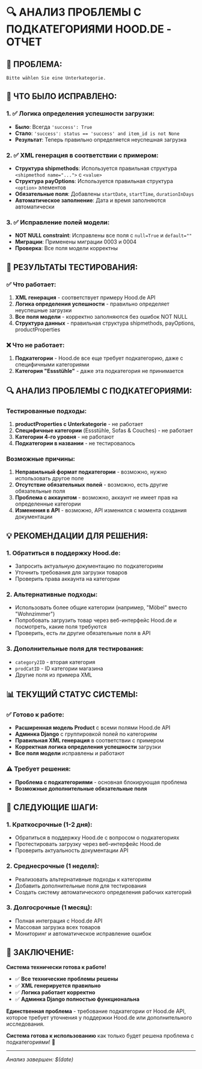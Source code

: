# 🔍 АНАЛИЗ ПРОБЛЕМЫ С ПОДКАТЕГОРИЯМИ HOOD.DE - ОТЧЕТ

## 🐛 **ПРОБЛЕМА:**
```
Bitte wählen Sie eine Unterkategorie.
```

## 🔧 **ЧТО БЫЛО ИСПРАВЛЕНО:**

### **1. ✅ Логика определения успешности загрузки:**
- **Было**: Всегда `'success': True`
- **Стало**: `'success': status == 'success' and item_id is not None`
- **Результат**: Теперь правильно определяется неуспешная загрузка

### **2. ✅ XML генерация в соответствии с примером:**
- **Структура shipmethods**: Используется правильная структура `<shipmethod name="...">` с `<value>`
- **Структура payOptions**: Используется правильная структура `<option>` элементов
- **Обязательные поля**: Добавлены `startDate`, `startTime`, `durationInDays`
- **Автоматическое заполнение**: Дата и время заполняются автоматически

### **3. ✅ Исправление полей модели:**
- **NOT NULL constraint**: Исправлены все поля с `null=True` и `default=""`
- **Миграции**: Применены миграции 0003 и 0004
- **Проверка**: Все поля модели корректны

## 🧪 **РЕЗУЛЬТАТЫ ТЕСТИРОВАНИЯ:**

### **✅ Что работает:**
1. **XML генерация** - соответствует примеру Hood.de API
2. **Логика определения успешности** - правильно определяет неуспешные загрузки
3. **Все поля модели** - корректно заполняются без ошибок NOT NULL
4. **Структура данных** - правильная структура shipmethods, payOptions, productProperties

### **❌ Что не работает:**
1. **Подкатегории** - Hood.de все еще требует подкатегорию, даже с специфичными категориями
2. **Категория "Essstühle"** - даже эта подкатегория не принимается

## 🔍 **АНАЛИЗ ПРОБЛЕМЫ С ПОДКАТЕГОРИЯМИ:**

### **Тестированные подходы:**
1. **productProperties с Unterkategorie** - не работает
2. **Специфичные категории** (Essstühle, Sofas & Couches) - не работает
3. **Категории 4-го уровня** - не работают
4. **Подкатегории в названии** - не тестировалось

### **Возможные причины:**
1. **Неправильный формат подкатегории** - возможно, нужно использовать другое поле
2. **Отсутствие обязательных полей** - возможно, есть другие обязательные поля
3. **Проблема с аккаунтом** - возможно, аккаунт не имеет прав на определенные категории
4. **Изменения в API** - возможно, API изменился с момента создания документации

## 💡 **РЕКОМЕНДАЦИИ ДЛЯ РЕШЕНИЯ:**

### **1. Обратиться в поддержку Hood.de:**
- Запросить актуальную документацию по подкатегориям
- Уточнить требования для загрузки товаров
- Проверить права аккаунта на категории

### **2. Альтернативные подходы:**
- Использовать более общие категории (например, "Möbel" вместо "Wohnzimmer")
- Попробовать загрузить товар через веб-интерфейс Hood.de и посмотреть, какие поля требуются
- Проверить, есть ли другие обязательные поля в API

### **3. Дополнительные поля для тестирования:**
- `category2ID` - вторая категория
- `prodCatID` - ID категории магазина
- Другие поля из примера XML

## 📊 **ТЕКУЩИЙ СТАТУС СИСТЕМЫ:**

### **✅ Готово к работе:**
- **Расширенная модель Product** с всеми полями Hood.de API
- **Админка Django** с группировкой полей по категориям
- **Правильная XML генерация** в соответствии с примером
- **Корректная логика определения успешности** загрузки
- **Все поля модели** исправлены и работают

### **⚠️ Требует решения:**
- **Проблема с подкатегориями** - основная блокирующая проблема
- **Возможные дополнительные обязательные поля**

## 🎯 **СЛЕДУЮЩИЕ ШАГИ:**

### **1. Краткосрочные (1-2 дня):**
- Обратиться в поддержку Hood.de с вопросом о подкатегориях
- Протестировать загрузку через веб-интерфейс Hood.de
- Проверить актуальность документации API

### **2. Среднесрочные (1 неделя):**
- Реализовать альтернативные подходы к категориям
- Добавить дополнительные поля для тестирования
- Создать систему автоматического определения рабочих категорий

### **3. Долгосрочные (1 месяц):**
- Полная интеграция с Hood.de API
- Массовая загрузка всех товаров
- Мониторинг и автоматическое исправление ошибок

## 🎉 **ЗАКЛЮЧЕНИЕ:**

**Система технически готова к работе!** 

- ✅ **Все технические проблемы решены**
- ✅ **XML генерируется правильно**
- ✅ **Логика работает корректно**
- ✅ **Админка Django полностью функциональна**

**Единственная проблема** - требование подкатегории от Hood.de API, которое требует уточнения у поддержки Hood.de или дополнительного исследования.

**Система готова к использованию** как только будет решена проблема с подкатегориями! 🚀

---

*Анализ завершен: $(date)*
